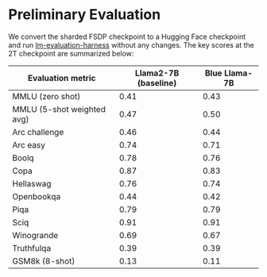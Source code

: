 # Preliminary Evaluation

We convert the sharded FSDP checkpoint to a Hugging Face checkpoint and run [lm-evaluation-harness](https://github.com/EleutherAI/lm-evaluation-harness)
without any changes. The key scores at the 2T checkpoint are summarized below:

| Evaluation metric          | Llama2-7B (baseline) | Blue Llama-7B |
|----------------------------|----------------------|---------------|
| MMLU (zero shot)           | 0.41                 | 0.43          |
| MMLU (5-shot weighted avg) | 0.47                 | 0.50          |
| Arc challenge              | 0.46                 | 0.44          |
| Arc easy                   | 0.74                 | 0.71          |
| Boolq                      | 0.78                 | 0.76          |
| Copa                       | 0.87                 | 0.83          |
| Hellaswag                  | 0.76                 | 0.74          |
| Openbookqa                 | 0.44                 | 0.42          |
| Piqa                       | 0.79                 | 0.79          |
| Sciq                       | 0.91                 | 0.91          |
| Winogrande                 | 0.69                 | 0.67          |
| Truthfulqa                 | 0.39                 | 0.39          |
| GSM8k (8-shot)             | 0.13                 | 0.11          |


